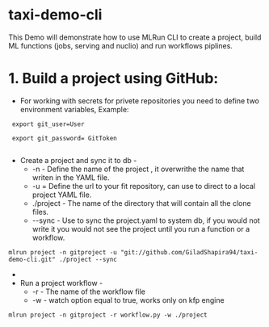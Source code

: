 # taxi-demo-cli

This Demo will demonstrate how to use MLRun CLI to create a project, build ML functions (jobs, serving and nuclio) and run workflows piplines.

# 1. Build a project using GitHub:

* For working with secrets for privete repositories you need to define two environment variables, Example:
````
 export git_user=User
````
````
 export git_password= GitToken
 
````
* Create a project and sync it to db - 
  * -n - Define the name of the project , it overwrithe the name that writen in the YAML file.
  * -u = Define the url to your fit repository, can use to direct to a local project YAML file.
  * ./project - The name of the directory that will contain all the clone files.
  * --sync - Use to sync the project.yaml to system db, if you would not write it you would not see the project until you run a function or a workflow.

````
mlrun project -n gitproject -u "git://github.com/GiladShapira94/taxi-demo-cli.git" ./project --sync
````
* 
* Run a project workflow - 
  * -r - The name of the workflow file
  * -w - watch option equal to true, works only on kfp engine

````
mlrun project -n gitproject -r workflow.py -w ./project
````
